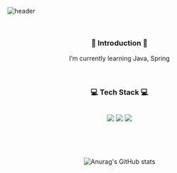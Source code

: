 ![header](https://capsule-render.vercel.app/api?type=wave&color=auto&height=300&section=header&text=Hello,%20I'm%20"강하렴"&fontSize=50)

<div align=center>
  <br/>
  
### 🌱 Introduction 🌱
  I’m currently learning Java, Spring 
  <br/><br/><br/>

### 💻 Tech Stack 💻
  <br/>
  <img src="https://img.shields.io/badge/java-E34F26?style=for-the-badge&logo=java&logoColor=white">
  <img src="https://img.shields.io/badge/spring-6DB33F?style=for-the-badge&logo=spring&logoColor=white">
<img src="https://img.shields.io/badge/mysql-02569B?style=for-the-badge&logo=mysql&logoColor=white">

  <br/><br/><br/>
  
![Anurag's GitHub stats](https://github-readme-stats.vercel.app/api?username=kangharyeom&show_icons=true&theme=radical)

  <br/><br/><br/>
  

  
  <br/>
  
  
  
  </div>

